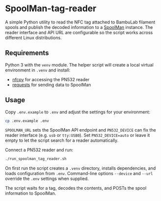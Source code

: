 # SpoolMan-tag-reader

A simple Python utility to read the NFC tag attached to BambuLab filament spools and publish the decoded information to a [SpoolMan](https://github.com/Donkie/Spoolman) instance. The reader interface and API URL are configurable so the script works across different Linux distributions.

## Requirements

Python 3 with the `venv` module. The helper script will create a local virtual environment in `.venv` and install:

* [nfcpy](https://nfcpy.readthedocs.io/) for accessing the PN532 reader
* [requests](https://docs.python-requests.org/) for sending data to SpoolMan

## Usage

Copy `.env.example` to `.env` and adjust the settings for your environment:

```bash
cp .env.example .env
```

`SPOOLMAN_URL` sets the SpoolMan API endpoint and `PN532_DEVICE` can fix the reader interface (e.g. `usb` or `tty:USB0`). Set `PN532_DEVICE=auto` or leave it empty to let the script search for a reader automatically.

Connect a PN532 reader and run:

```bash
./run_spoolman_tag_reader.sh
```

On first run the script creates a `.venv` directory, installs dependencies, and loads configuration from `.env`. Command-line options `--device` and `--url` override the `.env` settings when supplied.

The script waits for a tag, decodes the contents, and POSTs the spool information to SpoolMan.

